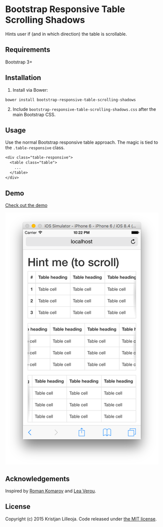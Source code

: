 Bootstrap Responsive Table <br> Scrolling Shadows
=========================

Hints user if (and in which direction) the table is scrollable.

## Requirements

Bootstrap 3+

## Installation

1. Install via Bower:
```
bower install bootstrap-responsive-table-scrolling-shadows
```
2. Include ```bootstrap-responsive-table-scrolling-shadows.css``` after the main Bootstrap CSS.

## Usage

Use the normal Bootstrap responsive table approach.
The magic is tied to the ```.table-responsive``` class.

```
<div class="table-responsive">
  <table class="table">
    ...
  </table>
</div>
```

## Demo

[Check out the demo](http://ikristjan.github.io/bootstrap-responsive-table-scrolling-shadows)

![Screenshot](screenshot.png)

## Acknowledgements

Inspired by [Roman Komarov](http://kizu.ru/en/fun/shadowscroll/) and [Lea Verou](http://lea.verou.me/2012/04/background-attachment-local/).

## License

Copyright (c) 2015 Kristjan Lilleoja. Code released under [the MIT license](LICENSE).